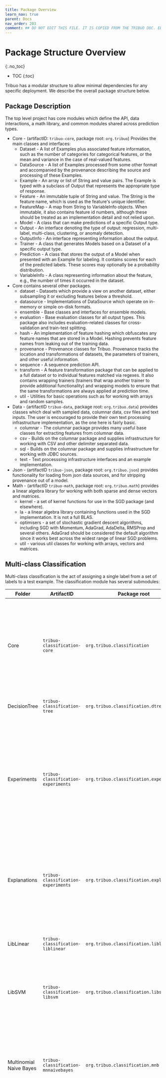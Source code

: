 ```yaml
---
title: Package Overview
learn_nav: true
parent: Docs
nav_order: 203
comment: ## DO NOT EDIT THIS FILE. IT IS COPIED FROM THE TRIBUO DOC. EDIT IT THERE. ##
---
```

# Package Structure Overview
{:.no_toc}

* TOC
{:toc}

Tribuo has a modular structure to allow minimal dependencies for any specific
deployment. We describe the overall package structure below.

## Package Description

The top level project has core modules which define the API, data interactions,
a math library, and common modules shared across prediction types.

- Core - (artifactID: `tribuo-core`, package root: `org.tribuo`) Provides the main classes and interfaces:
  - Dataset - A list of Examples plus associated feature information, such
    as the number of categories for categorical features, or the mean
    and variance in the case of real-valued features.
  - DataSource - A list of Examples processed from some other format
    and accompanied by the provenance describing the source and processing of
    these Examples. 
  - Example - An array or list of String and value pairs. The Example is typed
    with a subclass of Output that represents the appropriate type of response.
  - Feature - An immutable tuple of String and value. The String is the feature
    name, which is used as the feature's unique identifier.
  - FeatureMap - A map from String to VariableInfo objects. When immutable, it
    also contains feature id numbers, although these should be treated as an
    implementation detail and not relied upon.
  - Model - A class that can make predictions of a specific Output type.
  - Output - An interface denoting the type of output: regression, 
    multi-label, multi-class, clustering, or anomaly detection.
  - OutputInfo - An interface representing information about the output.
  - Trainer - A class that generates Models based on a Dataset of a specific output type.
  - Prediction - A class that stores the output of a Model when presented
    with an Example for labeling. It contains scores for each of the predicted
    labels. These scores may optionally be a probability distribution.
  - VariableInfo - A class representing information about the feature, e.g., the 
    number of times it occurred in the dataset.
- Core contains several other packages.
  - dataset - Datasets which provide a view on another dataset, either
    subsampling it or excluding features below a threshold.
  - datasource - Implementations of DataSource which operate on in-memory or
    simple on-disk formats.
  - ensemble - Base classes and interfaces for ensemble models.
  - evaluation - Base evaluation classes for all output types. This package
    also includes evaluation-related classes for cross-validation and train-test 
    splitting.
  - hash - An implementation of feature hashing which obfuscates any feature
    names that are stored in a Model. Hashing prevents feature names from
    leaking out of the training data.
  - provenance - Provenance classes for Tribuo. Provenance tracks the location
    and transformations of datasets, the parameters of trainers, and other
    useful information.
  - sequence - A sequence prediction API.
  - transform - A feature transformation package that can be applied to a full
    dataset or to individual features matched via regexes. It also contains
    wrapping trainers (trainers that wrap another trainer to provide additional
    functionality) and wrapping models to ensure that the same transformations
    are always applied at prediction time.
  - util - Utilities for basic operations such as for working with arrays and
    random samples.
- Data - (artifactID `tribuo-data`, package root: `org.tribuo.data`) provides classes which deal with sampled data, columnar data, csv
  files and text inputs. The user is encouraged to provide their own text
processing infrastructure implementation, as the one here is fairly basic.
  - columnar - The columnar package provides many useful base classes for
    extracting features from columnar data.
  - csv - Builds on the columnar package and supplies infrastructure for
    working with CSV and other delimiter separated data.
  - sql - Builds on the columnar package and supplies infrastructure for
    working with JDBC sources.
  - text - Text processsing infrastructure interfaces and an example
    implementation.
- Json - (artifactID `tribuo-json`, package root: `org.tribuo.json`) provides functionality
for loading from json data sources, and for stripping provenance out of a model.
- Math - (artifactID `tribuo-math`, package root: `org.tribuo.math`) provides a linear algebra library for working with both sparse
 and dense vectors and matrices.
  - kernel - a set of kernel functions for use in the SGD package (and elsewhere).
  - la - a linear algebra library containing functions used in the
    SGD implementation. It is not a full BLAS.
  - optimisers - a set of stochastic gradient descent algorithms, including SGD
    with Momentum, AdaGrad, AdaDelta, RMSProp and several others. AdaGrad
should be considered the default algorithm since it works best across the
widest range of linear SGD problems.
  - util - various util classes for working with arrays, vectors and matrices.

## Multi-class Classification

Multi-class classification is the act of assigning a single label from a set of
labels to a test example.  The classification module has several submodules:

| Folder | ArtifactID | Package root | Description |
| --- | --- | --- | --- |
| Core | `tribuo-classification-core` | `org.tribuo.classification` | Contains an Output subclass for use with multi-class classification tasks, evaluation code for checking model performance, and an implementation of Adaboost.SAMME. It also contains simple baseline classifiers. |
| DecisionTree | `tribuo-classification-tree` | `org.tribuo.classification.dtree` | An implementation of CART decision trees. |
| Experiments | `tribuo-classification-experiments` | `org.tribuo.classification.experiments` | A set of main functions for training & testing models on any supported dataset. This submodule depends on all the classifiers and allows easy comparison between them. It should not be imported into other projects since it is intended purely for development and testing. |
| Explanations | `tribuo-classification-experiments` | `org.tribuo.classification.explanations` | An implementation of LIME for classification tasks. If you use the columnar data loader, LIME can extract more information about the feature domain and provide better explanations. |
| LibLinear | `tribuo-classification-liblinear` | `org.tribuo.classification.liblinear` | A wrapper around the LibLinear-java library. This provides linear-SVMs and other l1 or l2 regularised linear classifiers. |
| LibSVM | `tribuo-classification-libsvm` | `org.tribuo.classification.libsvm` | A wrapper around the Java version of LibSVM. This provides linear & kernel SVMs with sigmoid, gaussian and polynomial kernels. |
| Multinomial Naive Bayes | `tribuo-classification-mnnaivebayes` | `org.tribuo.classification.mnb` | An implementation of a multinomial naive bayes classifier. Since it aims to store a compact in-memory representation of the model, it only keeps track of weights for observed feature/class pairs. |
| SGD | `tribuo-classification-sgd` | `org.tribuo.classification.sgd` | An implementation of stochastic gradient descent based classifiers. It includes a linear package for logistic regression and linear-SVM (using log and hinge losses, respectively), a kernel package for training a kernel-SVM using the Pegasos algorithm, and a crf package for training a linear-chain CRF. These implementations depend upon the stochastic gradient optimisers in the main Math package. The linear and crf packages can use any of the provided gradient optimisers, which enforce various different kinds of regularisation or convergence metrics. This is the preferred package for linear classification and for sequence classification due to the speed and scalability of the SGD approach. |
| XGBoost | `tribuo-classification-xgboost` | `org.tribuo.classification.xgboost` | A wrapper around the XGBoost Java API. XGBoost requires a C library accessed via JNI.  XGBoost is a scalable implementation of gradient boosted trees. |
{: .table .table-responsive}

## Multi-label Classification

Multi-label classification is the task of predicting a set of labels for a test
example rather than just a single label. 

The independent binary predictor breaks each multi-label prediction into n
binary predictions, one for each possible label.  To achieve this, the supplied
trainer takes a classification trainer and uses it to build n models, one per
label, which are then run in sequence on a test example to produce the final
multi-label output.

| Folder | ArtifactID | Package root | Description |
| --- | --- | --- | --- |
| Core | `tribuo-multilabel-core` | `org.tribuo.multilabel` | Contains an Output subclass for multi-label prediction, evaluation code for checking the performance of a multi-label model, and a basic implementation of independent binary predictions. |
| SGD | `tribuo-multilabel-sgd` | `org.tribuo.multilabel.sgd` | An implementation of stochastic gradient descent based classifiers. It includes a linear package for independent logistic regression and linear-SVM (using log and hinge losses, respectively) for each output label. These implementations depend upon the stochastic gradient optimisers in the main Math package. The linear package can use any of the provided gradient optimisers, which enforce various different kinds of regularisation or convergence metrics. |
{: .table .table-responsive}

## Regression

Regression is the task of predicting real-valued outputs for a test example.
This package provides several modules:

| Folder | ArtifactID | Package root | Description |
| --- | --- | --- | --- |
| Core | `tribuo-regression-core` | `org.tribuo.regression` | contains an Output subclass for use with regression data, as well as evaluation code for checking model performance using standard regression metrics (R^2, explained variance, RMSE, and mean absolute error). The module also contains simple baseline regressions. |
| LibLinear | `tribuo-regression-liblinear` | `org.tribuo.regression.liblinear` | A wrapper around the LibLinear-java library. This provides linear-SVMs and other l1 or l2 regularised linear regressions. |
| LibSVM | `tribuo-regression-libsvm` | `org.tribuo.regression.libsvm` | A wrapper around the Java version of LibSVM. This provides linear & kernel SVRs with sigmoid, gaussian and polynomial kernels. |
| RegressionTrees | `tribuo-regression-tree` | `org.tribuo.regression.rtree` | An implementation of two types of CART regression trees. The first type builds a separate tree per output dimension, while the second type builds a single tree for all outputs. |
| SGD | `tribuo-regression-sgd` | `org.tribuo.regression.sgd` | An implementation of stochastic gradient descent for linear regression. It uses the main Math package's set of gradient optimisers, which allow for various regularisation and descent algorithms. |
| SLM | `tribuo-regression-slm` | `org.tribuo.regression.slm` | An implementation of sparse linear models. It includes a co-ordinate descent implementation of ElasticNet, a LARS implementation, a LASSO implementation using LARS, and a couple of sequential forward selection algorithms. |
| XGBoost | `tribuo-regression-xgboost` | `org.tribuo.regression.xgboost` | A wrapper around the XGBoost Java API. XGBoost requires a C library accessed via JNI. |
{: .table .table-responsive}

## Clustering

Clustering is the task of grouping input data. The clustering system
implemented is single membership -- each datapoint is assigned to one and only
one cluster. This package provides two modules:

| Folder | ArtifactID | Package root | Description |
| --- | --- | --- | --- |
| Core | `tribuo-clustering-core` | `org.tribuo.clustering` | Contains the Output subclass for use with clustering data, as well as the evaluation code for measuring clustering performance. |
| KMeans | `tribuo-clustering-kmeans` | `org.tribuo.clustering.kmeans` | An implementation of K-Means using the Java 8 Stream API for parallelisation, along with the K-Means++ initialization algorithm. |
{: .table .table-responsive}

## Anomaly Detection

Anomaly detection is the task of finding outliers or anomalies at prediction
time using a model trained on non-anomalous data.  This package provides two
modules:

| Folder | ArtifactID | Package root | Description |
| --- | --- | --- | --- |
| Core | `tribuo-anomaly-core` | `org.tribuo.anomaly` | Contains the Output subclass for use with anomaly detection data. |
| LibLinear | `tribuo-anomaly-liblinear` | `org.tribuo.anomaly.liblinear` | A wrapper around the Java version of LibLinear, which provides a one-class SVM. |
| LibSVM | `tribuo-anomaly-libsvm` | `org.tribuo.anomaly.libsvm` | A wrapper around the Java version of LibSVM, which provides a one-class SVM. |
{: .table .table-responsive}

## Common

The common module shares code across multiple prediction types. It provides
the base support for LibLinear, LibSVM, nearest neighbour, tree, and XGBoost
models. The nearest neighbour submodule is standalone, however the rest of the
submodules require the prediction specific implementation modules. The common
tree package contains the implementations of Random Forests and Extremely 
Randomized Trees (ExtraTrees).

## Third party models

Tribuo supports loading a number of third party models which were trained
outside the system (even in other programming languages) and scoring them from
Java using Tribuo's infrastructure. Currently, we support loading ONNX,
TensorFlow and XGBoost models.

- ONNX - [ONNX](https://onnx.ai) (Open Neural Network eXchange) format is used
  by several deep learning systems as an export format, and there are
converters from systems like scikit-learn to the ONNX format.  Tribuo provides
a wrapper around Microsoft's [ONNX Runtime](https://onnxruntime.ai) that can
score ONNX models on both CPU and GPU platforms. ONNX support is found in the
`tribuo-onnx` artifact in the `org.tribuo.interop.onnx` package which also
provides a feature extractor that uses BERT embedding models.
- TensorFlow - Tribuo supports loading [TensorFlow](https://tensorflow.org)'s
  frozen graphs and saved models and scoring them.
- XGBoost - Tribuo supports loading [XGBoost](https://xgboost.ai)
  classification and regression models.

## TensorFlow

Tribuo includes experimental support for TensorFlow-Java 0.3.1 (using
TensorFlow 2.4.1) in the `tribuo-tensorflow` artifact in the
`org.tribuo.interop.tensorflow` package. Models can be defined using
TensorFlow-Java's graph construction mechanisms, and Tribuo will manage the
gradient optimizer output function and loss function. It includes a Java
serialisation system so that all TensorFlow models can be serialised and
deserialised in the same way as other Tribuo models.  TensorFlow models run by
default on GPU if one is available and the appropriate GPU jar is on the
classpath.

This support remains experimental while the TF JVM SIG rewrites the TensorFlow
Java API.  We participate in the TensorFlow JVM SIG, and are working to improve
TensorFlow not just for Tribuo but for the Java community as a whole.

Tribuo demonstrates the TensorFlow interop by including an example config file,
several example model generation functions and protobuf for an MNIST model
graph.
